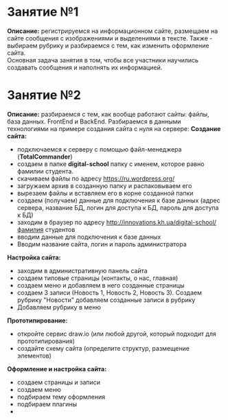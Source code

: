# Занятие №1
**Описание:** регистрируемся на информационном сайте, размещаем на сайте сообщения с изображениями и выделениями в тексте.  Также - выбираем рубрику и разбираемся с тем, как изменить оформление сайта.  
Основная задача занятия в том, чтобы все участники научились создавать сообщения и наполнять их информацией.

# Занятие №2
**Описание:** разбираемся с тем, как вообще работают сайты: файлы, база данных. FrontEnd и BackEnd. Разбираемся в данными технологиями на примере создания сайта с нуля на сервере:
**Создание сайта:**
 - подключаемся к серверу с помощью файл-менеджера (**TotalCommander**)
 - создаем в папке **digital-school** папку с именем, которое равно фамилии студента.
 - скачиваем файлы по адресу https://ru.wordpress.org/ 
 - загружаем архив в созданную папку и распаковываем его
 - вырезаем файлы и вставляем его в корне созданной папки
 - создаем (получаем) данные для подключения к базе данных (адрес сервера, название БД, логин для доступа к БД, пароль для доступа к БД)
 - заходим в браузер по адресу http://innovations.kh.ua/digital-school/фамилия студентов
 - вводим данные для подключения к базе данных
 - Вводим название сайта, логин и пароль администратора

**Настройка сайта:**
 - заходим в административную панель сайта
 - создаем типовые страницы (контакты, о нас, главная)
 - создаем меню и добавляем в него созданные страницы
 - создаем 3 записи (Новость 1, Новость 2, Новость 3). Создаем рубрику "Новости" добавляем созданные записи в рубрику
 - Добавляем рубрику в меню

**Прототипирование:**
 - откройте сервис draw.io (или любой другой, который подходит для прототипирования)
 - создайте схему сайта (определите структур, размещение элементов)

**Оформление и настройка сайта:**
 - создаем страницы и записи
 - создаем меню
 - подбираем тему оформления
 - подбираем плагины
 -  
